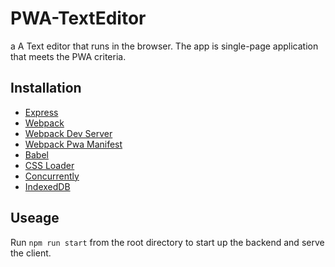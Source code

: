 # PWA-TextEditor
 a A Text editor that runs in the browser. The app is single-page application that meets the PWA criteria.

## Installation
 
  
  - [Express](https://www.npmjs.com/package/express)
  - [Webpack](https://www.npmjs.com/package/webpack)
  - [Webpack Dev Server](https://www.npmjs.com/package/webpack-dev-server)
  - [Webpack Pwa Manifest](https://www.npmjs.com/package/webpack-pwa-manifest)
  - [Babel](https://www.npmjs.com/package/Babel)
  - [CSS Loader](https://www.npmjs.com/package/css-loader)
  - [Concurrently](https://www.npmjs.com/package/concurrently)
  - [IndexedDB](https://www.npmjs.com/package/indexeddb)

   ## Useage 
  Run `npm run start` from the root directory to start up the backend and serve the client.

